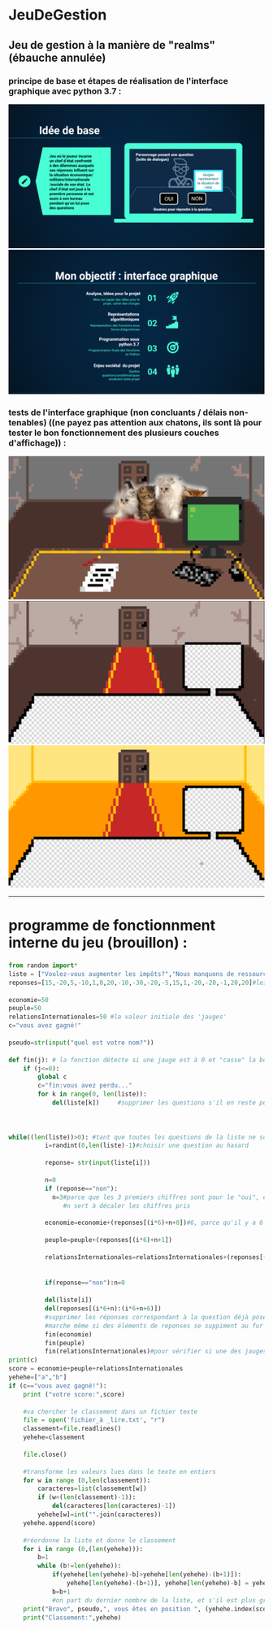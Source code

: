 # JeuDeGestion

## Jeu de gestion à la manière de "realms" (ébauche annulée)

### principe de base et étapes de réalisation de l'interface graphique avec python 3.7 :

<img src="./pics/pitch.png" alt="slide_pitch"/>
<img src="./pics/etapes.png" alt="slide_etapes"/>

### tests de l'interface graphique (non concluants / délais non-tenables) ((ne payez pas attention aux chatons, ils sont là pour tester le bon fonctionnement des plusieurs couches d'affichage)) :

<img src="./pics/King.PNG" alt="slide_pitch"/>
<img src="./pics/king2.PNG" alt="slide_pitch"/>
<img src="./pics/king3.PNG" alt="slide_pitch"/>

---

# programme de fonctionnment interne du jeu (brouillon) :

```py
from random import*
liste = ["Voulez-vous augmenter les impôts?","Nous manquons de ressources. Devons-nous piller l'Etat voisin?","Voulez-vous censurer les médias?"]#liste des questions à poser, qui ne bouge pas
reponses=[15,-20,5,-10,1,0,20,-10,-30,-20,-5,15,1,-20,-20,-1,20,20]#les valeurs à changer pour chaque réponse (oui/non) de chaque question

economie=50
peuple=50
relationsInternationales=50 #la valeur initiale des 'jauges'
c="vous avez gagné!"

pseudo=str(input("quel est votre nom?"))

def fin(j): # la fonction détecte si une jauge est à 0 et "casse" la boucle while
    if (j<=0):
        global c
        c="fin:vous avez perdu..."
        for k in range(0, len(liste)):
            del(liste[k])     #supprimer les questions s'il en reste pour sortir de la boucle while



while((len(liste))>0): #tant que toutes les questions de la liste ne sont pas posées
          i=randint(0,len(liste)-1)#choisir une question au hasard

          reponse= str(input(liste[i]))

          n=0
          if (reponse=="non"):
            n=3#parce que les 3 premiers chiffres sont pour le "oui", et les trois suivants pour le "non"
               #n sert à décaler les chiffres pris

          economie=economie+(reponses[(i*6)+n+0])#6, parce qu'il y a 6 chiffres par question

          peuple=peuple+(reponses[(i*6)+n+1])

          relationsInternationales=relationsInternationales+(reponses[(6*i)+n+2])


          if(reponse=="non"):n=0

          del(liste[i])
          del(reponses[(i*6+n):(i*6+n+6)])
          #supprimer les réponses correspondant à la question déjà posée, pour que le système avec la place du i
          #marche même si des éléments de reponses se suppiment au fur et à mesure
          fin(economie)
          fin(peuple)
          fin(relationsInternationales)#pour vérifier si une des jauges est à 0
print(c)
score = economie+peuple+relationsInternationales
yehehe=["a","b"]
if (c=="vous avez gagné!"):
    print ("votre score:",score)

    #va chercher le classement dans un fichier texte
    file = open('fichier_à _lire.txt', "r")
    classement=file.readlines()
    yehehe=classement

    file.close()

    #transforme les valeurs lues dans le texte en entiers
    for w in range (0,len(classement)):
        caracteres=list(classement[w])
        if (w<(len(classement)-1)):
            del(caracteres[len(caracteres)-1])
        yehehe[w]=int("".join(caracteres))
    yehehe.append(score)

    #réordonne la liste et donne le classement
    for i in range (0,(len(yehehe))):
        b=1
        while (b!=len(yehehe)):
            if(yehehe[len(yehehe)-b]>yehehe[len(yehehe)-(b+1)]):
                yehehe[len(yehehe)-(b+1)], yehehe[len(yehehe)-b] = yehehe[len(yehehe)-b],yehehe[len(yehehe)-(b+1)]
            b=b+1
            #on part du dernier nombre de la liste, et s'il est plus grand que celui à sa gauche, il prend sa place.
    print("Bravo", pseudo,", vous êtes en position ", (yehehe.index(score))+1, "dans le classement!")
    print("Classement:",yehehe)
```

